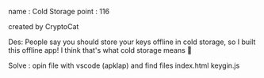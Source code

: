 name : Cold Storage
point : 116

created by CryptoCat

Des: People say you should store your keys offline in cold storage, so I built this offline app! I think that's what cold storage means 🤔

Solve : 
opin file with vscode (apklap) and find files 
index.html 
keygin.js 

